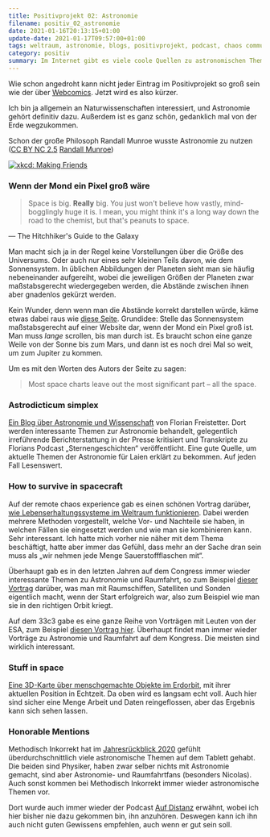 ```yaml
---
title: Positivprojekt 02: Astronomie
filename: positiv_02_astronomie
date: 2021-01-16T20:13:15+01:00
update-date: 2021-01-17T09:57:00+01:00
tags: weltraum, astronomie, blogs, positivprojekt, podcast, chaos communication congress
category: positiv
summary: Im Internet gibt es viele coole Quellen zu astronomischen Themen. Hier sind ein paar.
---
```


Wie schon angedroht kann nicht jeder Eintrag im Positivprojekt so groß sein wie der über [Webcomics](/blogposts/positiv_01_webcomics). Jetzt wird es also kürzer.

Ich bin ja allgemein an Naturwissenschaften interessiert, und Astronomie gehört definitiv dazu. Außerdem ist es ganz schön, gedanklich mal von der Erde wegzukommen.

Schon der große Philosoph Randall Munroe wusste Astronomie zu nutzen ([CC BY NC 2.5](https://creativecommons.org/licenses/by-nc/2.5/) [Randall Munroe](https://xkcd.com/1746/))

[![xkcd: Making Friends](/file/xkcd_making_friends.webp "Wenn er das bei mir versuchen würde würde es funktionieren.")](https://xkcd.com/1746/)

### Wenn der Mond ein Pixel groß wäre

> Space is big. **Really** big. You just won't believe how vastly, mind-bogglingly huge it is. I mean, you might think it's a long way down the road to the chemist, but that's peanuts to space.

— The Hitchhiker's Guide to the Galaxy

Man macht sich ja in der Regel keine Vorstellungen über die Größe des Universums. Oder auch nur eines sehr kleinen Teils davon, wie dem Sonnensystem. In üblichen Abbildungen der Planeten sieht man sie häufig nebeneinander aufgereiht, wobei die jeweiligen Größen der Planeten zwar maßstabsgerecht wiedergegeben werden, die Abstände zwischen ihnen aber gnadenlos gekürzt werden.

Kein Wunder, denn wenn man die Abstände korrekt darstellen würde, käme etwas dabei raus wie [diese Seite](https://www.joshworth.com/dev/pixelspace/pixelspace_solarsystem.html). Grundidee: Stelle das Sonnensystem maßstabsgerecht auf einer Website dar, wenn der Mond ein Pixel groß ist. Man muss _lange_ scrollen, bis man durch ist. Es braucht schon eine ganze Weile von der Sonne bis zum Mars, und dann ist es noch drei Mal so weit, um zum Jupiter zu kommen.

Um es mit den Worten des Autors der Seite zu sagen:
> Most space charts leave out the most significant part – all the space.


### Astrodicticum simplex

[Ein Blog über Astronomie und Wissenschaft](https://scienceblogs.de/astrodicticum-simplex/) von Florian Freistetter. Dort werden interessante Themen zur Astronomie behandelt, gelegentlich irreführende Berichterstattung in der Presse kritisiert und Transkripte zu Florians Podcast „Sternengeschichten“ veröffentlicht. Eine gute Quelle, um aktuelle Themen der Astronomie für Laien erklärt zu bekommen. Auf jeden Fall Lesenswert.

### How to survive in spacecraft

Auf der remote chaos experience gab es einen schönen Vortrag darüber, [wie Lebenserhaltungssysteme im Weltraum funktionieren](https://media.ccc.de/v/rc3-158638-how_to_survive_in_spacecraft). Dabei werden mehrere Methoden vorgestellt, welche Vor- und Nachteile sie haben, in welchen Fällen sie eingesetzt werden und wie man sie kombinieren kann. Sehr interessant. Ich hatte mich vorher nie näher mit dem Thema beschäftigt, hatte aber immer das Gefühl, dass mehr an der Sache dran sein muss als „wir nehmen jede Menge Sauerstoffflaschen mit“.

Überhaupt gab es in den letzten Jahren auf dem Congress immer wieder interessante Themen zu Astronomie und Raumfahrt, so zum Beispiel [dieser Vortrag](https://media.ccc.de/v/35c3-9923-space_ops_101) darüber, was man mit Raumschiffen, Satelliten und Sonden eigentlich macht, wenn der Start erfolgreich war, also zum Beispiel wie man sie in den richtigen Orbit kriegt.

Auf dem 33c3 gabe es eine ganze Reihe von Vorträgen mit Leuten von der ESA, zum Beispiel [diesen Vortrag hier](https://media.ccc.de/v/33c3-8406-the_moon_and_european_space_exploration). Überhaupt findet man immer wieder Vorträge zu Astronomie und Raumfahrt auf dem Kongress. Die meisten sind wirklich interessant.

### Stuff in space

[Eine 3D-Karte über menschgemachte Objekte im Erdorbit](http://stuffin.space/), mit ihrer aktuellen Position in Echtzeit. Da oben wird es langsam echt voll. Auch hier sind sicher eine Menge Arbeit und Daten reingeflossen, aber das Ergebnis kann sich sehen lassen.

### Honorable Mentions

Methodisch Inkorrekt hat im [Jahresrückblick 2020](https://minkorrekt.de/mi182-jahresrueckblick-2020/) gefühlt überdurchschnittlich viele astronomische Themen auf dem Tablett gehabt. Die beiden sind Physiker, haben zwar selber nichts mit Astronomie gemacht, sind aber Astronomie- und Raumfahrtfans (besonders Nicolas). Auch sonst kommen bei Methodisch Inkorrekt immer wieder astronomische Themen vor.

Dort wurde auch immer wieder der Podcast [Auf Distanz](https://aufdistanz.de/) erwähnt, wobei ich hier bisher nie dazu gekommen bin, ihn anzuhören. Deswegen kann ich ihn auch nicht guten Gewissens empfehlen, auch wenn er gut sein soll.
